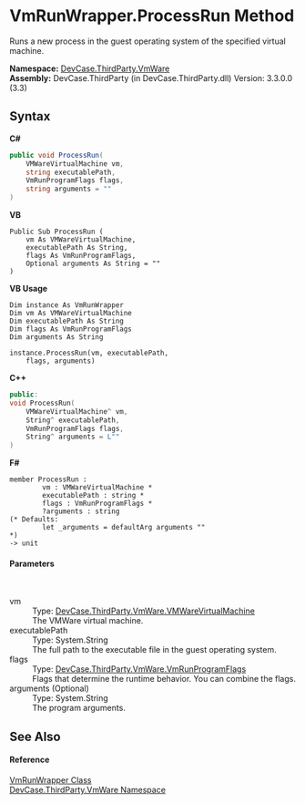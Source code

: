 # VmRunWrapper.ProcessRun Method 
 

Runs a new process in the guest operating system of the specified virtual machine.

**Namespace:**&nbsp;<a href="N_DevCase_ThirdParty_VmWare">DevCase.ThirdParty.VmWare</a><br />**Assembly:**&nbsp;DevCase.ThirdParty (in DevCase.ThirdParty.dll) Version: 3.3.0.0 (3.3)

## Syntax

**C#**<br />
``` C#
public void ProcessRun(
	VMWareVirtualMachine vm,
	string executablePath,
	VmRunProgramFlags flags,
	string arguments = ""
)
```

**VB**<br />
``` VB
Public Sub ProcessRun ( 
	vm As VMWareVirtualMachine,
	executablePath As String,
	flags As VmRunProgramFlags,
	Optional arguments As String = ""
)
```

**VB Usage**<br />
``` VB Usage
Dim instance As VmRunWrapper
Dim vm As VMWareVirtualMachine
Dim executablePath As String
Dim flags As VmRunProgramFlags
Dim arguments As String

instance.ProcessRun(vm, executablePath, 
	flags, arguments)
```

**C++**<br />
``` C++
public:
void ProcessRun(
	VMWareVirtualMachine^ vm, 
	String^ executablePath, 
	VmRunProgramFlags flags, 
	String^ arguments = L""
)
```

**F#**<br />
``` F#
member ProcessRun : 
        vm : VMWareVirtualMachine * 
        executablePath : string * 
        flags : VmRunProgramFlags * 
        ?arguments : string 
(* Defaults:
        let _arguments = defaultArg arguments ""
*)
-> unit 

```


#### Parameters
&nbsp;<dl><dt>vm</dt><dd>Type: <a href="T_DevCase_ThirdParty_VmWare_VMWareVirtualMachine">DevCase.ThirdParty.VmWare.VMWareVirtualMachine</a><br />The VMWare virtual machine.</dd><dt>executablePath</dt><dd>Type: System.String<br />The full path to the executable file in the guest operating system.</dd><dt>flags</dt><dd>Type: <a href="T_DevCase_ThirdParty_VmWare_VmRunProgramFlags">DevCase.ThirdParty.VmWare.VmRunProgramFlags</a><br />Flags that determine the runtime behavior. You can combine the flags.</dd><dt>arguments (Optional)</dt><dd>Type: System.String<br />The program arguments.</dd></dl>

## See Also


#### Reference
<a href="T_DevCase_ThirdParty_VmWare_VmRunWrapper">VmRunWrapper Class</a><br /><a href="N_DevCase_ThirdParty_VmWare">DevCase.ThirdParty.VmWare Namespace</a><br />
